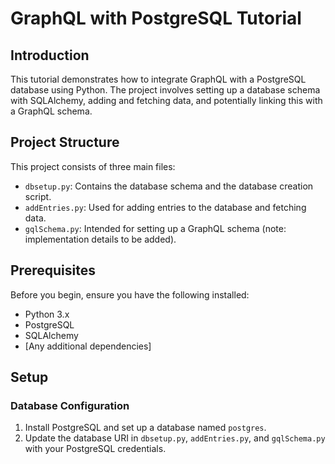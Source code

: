 # GraphQL with PostgreSQL Tutorial

## Introduction
This tutorial demonstrates how to integrate GraphQL with a PostgreSQL database using Python. The project involves setting up a database schema with SQLAlchemy, adding and fetching data, and potentially linking this with a GraphQL schema.

## Project Structure
This project consists of three main files:
- `dbsetup.py`: Contains the database schema and the database creation script.
- `addEntries.py`: Used for adding entries to the database and fetching data.
- `gqlSchema.py`: Intended for setting up a GraphQL schema (note: implementation details to be added).

## Prerequisites
Before you begin, ensure you have the following installed:
- Python 3.x
- PostgreSQL
- SQLAlchemy
- [Any additional dependencies]

## Setup
### Database Configuration
1. Install PostgreSQL and set up a database named `postgres`.
2. Update the database URI in `dbsetup.py`, `addEntries.py`, and `gqlSchema.py` with your PostgreSQL credentials.